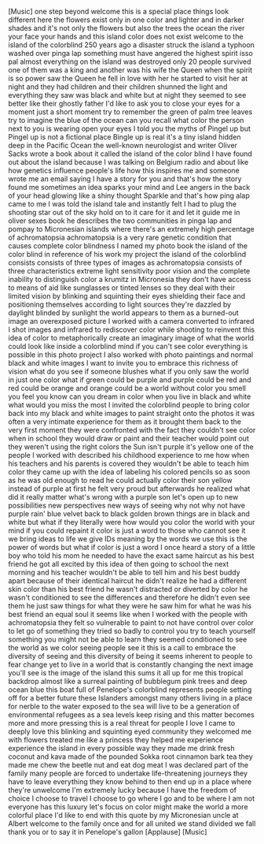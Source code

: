 
[Music]
one step beyond welcome this is a
special place things look different here
the flowers exist only in one color and
lighter and in darker shades and it&#39;s
not only the flowers but also the trees
the ocean the river
your face your hands and this island
color does not exist welcome to the
island of the colorblind 250 years ago a
disaster struck the island a typhoon
washed over pinga lap something must
have angered the highest spirit isso pal
almost everything on the island was
destroyed only 20 people survived one of
them was a king and another was his wife
the Queen when the spirit is so power
saw the Queen he fell in love with her
he started to visit her at night and
they had children and their children
shunned the light and everything they
saw was black and white but at night
they seemed to see better like their
ghostly father I&#39;d like to ask you to
close your eyes for a moment just a
short moment try to remember the green
of palm tree leaves try to imagine the
blue of the ocean can you recall what
color the person next to you is wearing
open your eyes I told you the myths of
Pingel up but Pingel up is not a
fictional place Bingle up is real it&#39;s a
tiny island hidden deep in the Pacific
Ocean the well-known neurologist and
writer Oliver Sacks
wrote a book about it called the island
of the color blind I have found out
about the island because I was talking
on Belgium radio and about like how
genetics influence people&#39;s life how
this inspires me and someone wrote me an
email saying I have a story for you and
that&#39;s how the story found me sometimes
an idea sparks your mind and Lee
angers in the back of your head glowing
like a shiny thought Sparkle and that&#39;s
how ping alap came to me I was told the
island tale and instantly felt I had to
plug the shooting star out of the sky
hold on to it care for it and let it
guide me in oliver sexes book he
describes the two communities in pinga
lap and pompay to Micronesian islands
where there&#39;s an extremely high
percentage of achromatopsia
achromatopsia is a very rare genetic
condition that causes complete color
blindness
I named my photo book the island of the
color blind in reference of his work my
project the island of the colorblind
consists consists of three types of
images as achromatopsia consists of
three characteristics extreme light
sensitivity poor vision and the complete
inability to distinguish color a krumitz
in Micronesia they don&#39;t have access to
means of aid like sunglasses or tinted
lenses so they deal with their limited
vision by blinking and squinting their
eyes shielding their face and
positioning themselves according to
light sources they&#39;re dazzled by
daylight blinded by sunlight the world
appears to them as a burned-out image an
overexposed picture I worked with a
camera converted to infrared
I shot images and infrared to rediscover
color while shooting to reinvent this
idea of color to metaphorically create
an imaginary image of what the world
could look like inside a colorblind mind
if you can&#39;t see color everything is
possible in this photo project I also
worked with photo paintings and normal
black and white images I want to invite
you to embrace this richness of vision
what do you see if someone blushes what
if you only saw the world in just one
color
what if green could be purple and purple
could be red and red could be orange and
orange could be
a world without color you smell you feel
you know can you dream in color when you
live in black and white what would you
miss the most I invited the colorblind
people to bring color back into my black
and white images to paint straight onto
the photos it was often a very intimate
experience for them as it brought them
back to the very first moment they were
confronted with the fact they couldn&#39;t
see color when in school they would draw
or paint and their teacher would point
out they weren&#39;t using the right colors
the Sun isn&#39;t purple it&#39;s yellow one of
the people I worked with described his
childhood experience to me how when his
teachers and his parents is covered they
wouldn&#39;t be able to teach him color they
came up with the idea of labeling his
colored pencils so as soon as he was old
enough to read he could actually color
their son yellow instead of purple at
first he felt very proud but afterwards
he realized what did it really matter
what&#39;s wrong with a purple son
let&#39;s open up to new possibilities new
perspectives new ways of seeing why not
why not have purple rain&#39; blue velvet
back to black golden brown things are in
black and white but what if they
literally were how would you color the
world with your mind if you could
repaint it color is just a word to those
who cannot see it we bring ideas to life
we give IDs meaning by the words we use
this is the power of words but what if
color is just a word I once heard a
story of a little boy who told his mom
he needed to have the exact same haircut
as his best friend he got all excited by
this idea of then going to school the
next morning and his teacher wouldn&#39;t be
able to tell him and his best buddy
apart because of their identical haircut
he didn&#39;t realize he had a different
skin color than his best friend he
wasn&#39;t distracted or diverted by color
he wasn&#39;t conditioned
to see the differences and therefore he
didn&#39;t even see them he just saw things
for what they were he saw him for what
he was his best friend an equal soul it
seems like when I worked with the people
with achromatopsia they felt so
vulnerable to paint to not have control
over color to let go of something they
tried so badly to control you try to
teach yourself something you might not
be able to learn
they seemed conditioned to see the world
as we color seeing people see it this is
a call to embrace the diversity of
seeing and this diversity of being it
seems inherent to people to fear change
yet to live in a world that is
constantly changing the next image
you&#39;ll see is the image of the island
this sums it all up for me this tropical
backdrop almost like a surreal painting
of bubblegum pink trees and deep ocean
blue this boat full of Penelope&#39;s
colorblind represents people setting off
for a better future these Islanders
amongst many others living in a place
for nerble to the water exposed to the
sea will live to be a generation of
environmental refugees as a sea levels
keep rising and this matter becomes more
and more pressing this is a real threat
for people I love I came to deeply love
this blinking and squinting eyed
community they welcomed me with flowers
treated me like a princess they helped
me experience experience the island in
every possible way they made me drink
fresh coconut and kava made of the
pounded Sokka root cinnamon bark tea
they made me chew the beetle nut and eat
dog meat
I was declared part of the family many
people are forced to undertake
life-threatening journeys they have to
leave everything they know behind to
then end up in a place where they&#39;re
unwelcome I&#39;m extremely lucky because I
have the freedom of choice I choose to
travel I choose to go where I go and to
be where I am not everyone has this
luxury let&#39;s focus on color
might make the world a more colorful
place I&#39;d like to end with this quote by
my Micronesian uncle at Albert welcome
to the family once and for all united we
stand divided we fall
thank you or to say it in Penelope&#39;s
gallon
[Applause]
[Music]
